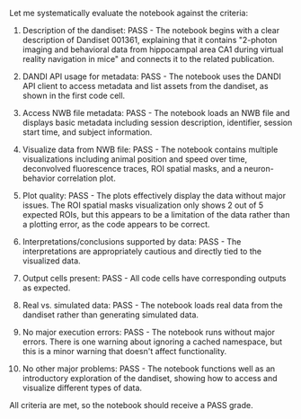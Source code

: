 Let me systematically evaluate the notebook against the criteria:

1. Description of the dandiset: PASS - The notebook begins with a clear description of Dandiset 001361, explaining that it contains "2-photon imaging and behavioral data from hippocampal area CA1 during virtual reality navigation in mice" and connects it to the related publication.

2. DANDI API usage for metadata: PASS - The notebook uses the DANDI API client to access metadata and list assets from the dandiset, as shown in the first code cell.

3. Access NWB file metadata: PASS - The notebook loads an NWB file and displays basic metadata including session description, identifier, session start time, and subject information.

4. Visualize data from NWB file: PASS - The notebook contains multiple visualizations including animal position and speed over time, deconvolved fluorescence traces, ROI spatial masks, and a neuron-behavior correlation plot.

5. Plot quality: PASS - The plots effectively display the data without major issues. The ROI spatial masks visualization only shows 2 out of 5 expected ROIs, but this appears to be a limitation of the data rather than a plotting error, as the code appears to be correct.

6. Interpretations/conclusions supported by data: PASS - The interpretations are appropriately cautious and directly tied to the visualized data.

7. Output cells present: PASS - All code cells have corresponding outputs as expected.

8. Real vs. simulated data: PASS - The notebook loads real data from the dandiset rather than generating simulated data.

9. No major execution errors: PASS - The notebook runs without major errors. There is one warning about ignoring a cached namespace, but this is a minor warning that doesn't affect functionality.

10. No other major problems: PASS - The notebook functions well as an introductory exploration of the dandiset, showing how to access and visualize different types of data.

All criteria are met, so the notebook should receive a PASS grade.